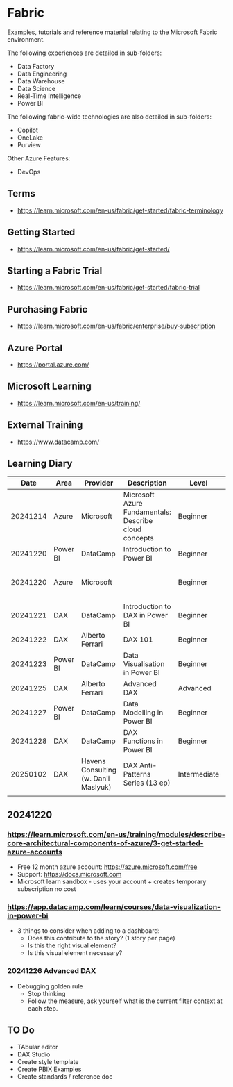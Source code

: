 # Fabric
Examples, tutorials and reference material relating to the Microsoft Fabric environment.

The following experiences are detailed in sub-folders:
- Data Factory
- Data Engineering
- Data Warehouse
- Data Science
- Real-Time Intelligence
- Power BI

The following fabric-wide technologies are also detailed in sub-folders:
- Copilot
- OneLake
- Purview

Other Azure Features:
- DevOps
  

## Terms
- https://learn.microsoft.com/en-us/fabric/get-started/fabric-terminology

## Getting Started
- https://learn.microsoft.com/en-us/fabric/get-started/

## Starting a Fabric Trial
- https://learn.microsoft.com/en-us/fabric/get-started/fabric-trial

## Purchasing Fabric
- https://learn.microsoft.com/en-us/fabric/enterprise/buy-subscription

## Azure Portal
- https://portal.azure.com/

## Microsoft Learning
- https://learn.microsoft.com/en-us/training/

## External Training
- https://www.datacamp.com/

## Learning Diary

| Date     | Area     | Provider                             | Description                                           | Level        | Duration | Url                                                                                                                             | Status      | Rating |
| -------- | -------- | ------------------------------------ | ----------------------------------------------------- | ------------ | -------- | ------------------------------------------------------------------------------------------------------------------------------- | ----------- | ------ |
| 20241214 | Azure    | Microsoft                            | Microsoft Azure Fundamentals: Describe cloud concepts | Beginner     | 1 hr     | https://learn.microsoft.com/en-us/training/paths/microsoft-azure-fundamentals-describe-cloud-concepts/                          | Completed   | **     |
| 20241220 | Power BI | DataCamp                             | Introduction to Power BI                              | Beginner     | 4 hr     | https://app.datacamp.com/learn/courses/introduction-to-power-bi                                                                 | Completed   | ***    |
| 20241220 | Azure    | Microsoft                            |                                                       | Beginner     | 1 hr     | https://learn.microsoft.com/en-us/training/modules/describe-core-architectural-components-of-azure/3-get-started-azure-accounts | In Progress |        |
| 20241221 | DAX      | DataCamp                             | Introduction to DAX in Power BI                       | Beginner     | 3 hr     | https://campus.datacamp.com/courses/introduction-to-dax-in-power-bi/getting-started-with-dax?ex=1                               | Completed   | ****   |
| 20241222 | DAX      | Alberto Ferrari                      | DAX 101                                               | Beginner     | 2 hr     | https://www.youtube.com/watch?v=klQAZLr5vxA                                                                                     | Completed   | *****  |
| 20241223 | Power BI | DataCamp                             | Data Visualisation in Power BI                        | Beginner     | 3 hr     | https://app.datacamp.com/learn/courses/data-visualization-in-power-bi                                                           | Completed   | ***    |
| 20241225 | DAX      | Alberto Ferrari                      | Advanced DAX                                          | Advanced     | 2 hr     | https://www.youtube.com/watch?v=6ncHnWMEdic                                                                                     | Completed   | *****  |
| 20241227 | Power BI | DataCamp                             | Data Modelling in Power BI                            | Beginner     | 3 hr     | https://app.datacamp.com/learn/courses/data-modeling-in-power-bi                                                                | Completed   | ***    |
| 20241228 | DAX      | DataCamp                             | DAX Functions in Power BI                             | Beginner     | 3 hr     | https://app.datacamp.com/learn/courses/dax-functions-in-power-bi                                                                | Completed   | **     |
| 20250102 | DAX      | Havens Consulting (w. Danii Maslyuk) | DAX Anti-Patterns Series (13 ep)                      | Intermediate | 5 hr     | https://www.youtube.com/playlist?list=PLzN99cpDw6oA4R_YAmkoJpq-g_Dl8i_rh                                                        |             |        |
|          |          |                                      |                                                       |              |          |                                                                                                                                 |             |        |


## 20241220

### https://learn.microsoft.com/en-us/training/modules/describe-core-architectural-components-of-azure/3-get-started-azure-accounts
- Free 12 month azure account: https://azure.microsoft.com/free
- Support: https://docs.microsoft.com
- Microsoft learn sandbox - uses your account + creates temporary subscription no cost

### https://app.datacamp.com/learn/courses/data-visualization-in-power-bi
- 3 things to consider when adding to a dashboard:
  - Does this contribute to the story? (1 story per page)
  - Is this the right visual element?
  - Is this visual element necessary?

### 20241226 Advanced DAX
- Debugging golden rule
  - Stop thinking
  - Follow the measure, ask yourself what is the current filter context at each step.


## TO Do
- TAbular editor
- DAX Studio
- Create style template
- Create PBIX Examples
- Create standards / reference doc